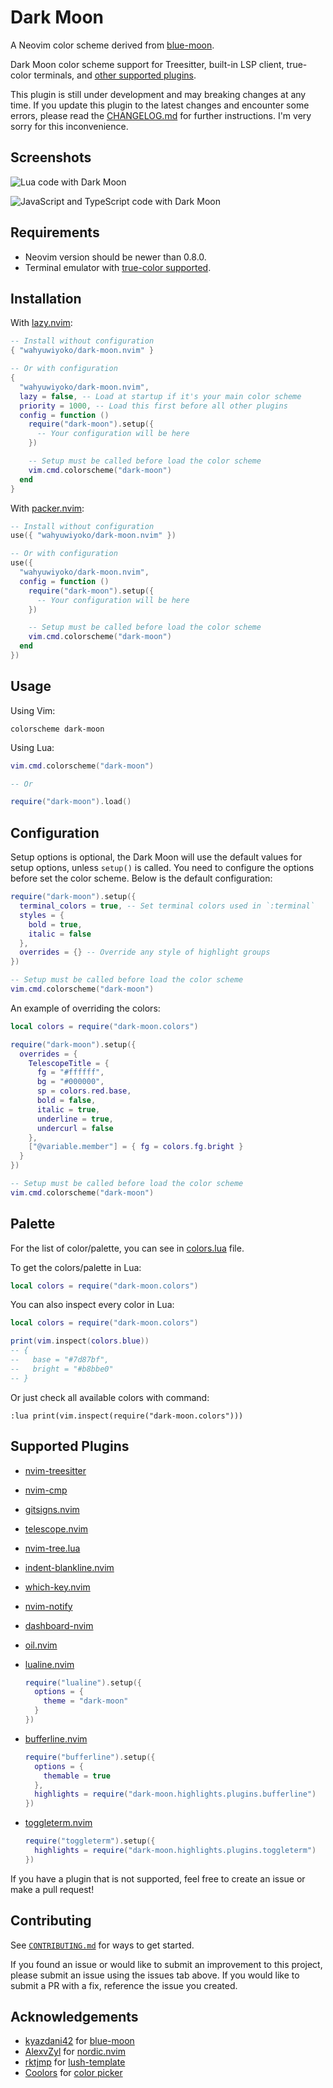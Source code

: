 # Dark Moon

A Neovim color scheme derived from
[blue-moon](https://github.com/kyazdani42/blue-moon).

Dark Moon color scheme support for Treesitter, built-in LSP client, true-color
terminals, and [other supported plugins](#supported-plugins).

This plugin is still under development and may breaking changes at any time.
If you update this plugin to the latest changes and encounter some errors,
please read the [CHANGELOG.md](CHANGELOG.md) for further instructions. I'm
very sorry for this inconvenience.

## Screenshots

![Lua code with Dark Moon](https://github.com/wahyuwiyoko/dark-moon.nvim/assets/137708513/2baa2c79-ec36-45b2-8d3c-c928390031fd)

![JavaScript and TypeScript code with Dark Moon](https://github.com/wahyuwiyoko/dark-moon.nvim/assets/137708513/3e12d126-2207-4412-a876-e46022671007)

## Requirements

- Neovim version should be newer than 0.8.0.
- Terminal emulator with [true-color supported](https://github.com/termstandard/colors#truecolor-support-in-output-devices).

## Installation

With [lazy.nvim](https://github.com/folke/lazy.nvim):

```lua
-- Install without configuration
{ "wahyuwiyoko/dark-moon.nvim" }

-- Or with configuration
{
  "wahyuwiyoko/dark-moon.nvim",
  lazy = false, -- Load at startup if it's your main color scheme
  priority = 1000, -- Load this first before all other plugins
  config = function ()
    require("dark-moon").setup({
      -- Your configuration will be here
    })

    -- Setup must be called before load the color scheme
    vim.cmd.colorscheme("dark-moon")
  end
}
```

With [packer.nvim](https://github.com/wbthomason/packer.nvim):

```lua
-- Install without configuration
use({ "wahyuwiyoko/dark-moon.nvim" })

-- Or with configuration
use({
  "wahyuwiyoko/dark-moon.nvim",
  config = function ()
    require("dark-moon").setup({
      -- Your configuration will be here
    })

    -- Setup must be called before load the color scheme
    vim.cmd.colorscheme("dark-moon")
  end
})
```

## Usage

Using Vim:

```vim
colorscheme dark-moon
```

Using Lua:

```lua
vim.cmd.colorscheme("dark-moon")

-- Or

require("dark-moon").load()
```

## Configuration

Setup options is optional, the Dark Moon will use the default values for setup
options, unless `setup()` is called. You need to configure the options before
set the color scheme. Below is the default configuration:

```lua
require("dark-moon").setup({
  terminal_colors = true, -- Set terminal colors used in `:terminal`
  styles = {
    bold = true,
    italic = false
  },
  overrides = {} -- Override any style of highlight groups
})

-- Setup must be called before load the color scheme
vim.cmd.colorscheme("dark-moon")
```

An example of overriding the colors:

```lua
local colors = require("dark-moon.colors")

require("dark-moon").setup({
  overrides = {
    TelescopeTitle = {
      fg = "#ffffff",
      bg = "#000000",
      sp = colors.red.base,
      bold = false,
      italic = true,
      underline = true,
      undercurl = false
    },
    ["@variable.member"] = { fg = colors.fg.bright }
  }
})

-- Setup must be called before load the color scheme
vim.cmd.colorscheme("dark-moon")
```

## Palette

For the list of color/palette, you can see in
[colors.lua](lua/dark-moon/colors.lua) file.

To get the colors/palette in Lua:

```lua
local colors = require("dark-moon.colors")
```

You can also inspect every color in Lua:

```lua
local colors = require("dark-moon.colors")

print(vim.inspect(colors.blue))
-- {
--   base = "#7d87bf",
--   bright = "#b8bbe0"
-- }
```

Or just check all available colors with command:

```vim
:lua print(vim.inspect(require("dark-moon.colors")))
```

## Supported Plugins

- [nvim-treesitter](https://github.com/nvim-treesitter/nvim-treesitter)
- [nvim-cmp](https://github.com/hrsh7th/nvim-cmp)
- [gitsigns.nvim](https://github.com/lewis6991/gitsigns.nvim)
- [telescope.nvim](https://github.com/nvim-telescope/telescope.nvim)
- [nvim-tree.lua](https://github.com/nvim-tree/nvim-tree.lua)
- [indent-blankline.nvim](https://github.com/lukas-reineke/indent-blankline.nvim)
- [which-key.nvim](https://github.com/folke/which-key.nvim)
- [nvim-notify](https://github.com/rcarriga/nvim-notify)
- [dashboard-nvim](https://github.com/nvimdev/dashboard-nvim)
- [oil.nvim](https://github.com/stevearc/oil.nvim)
- [lualine.nvim](https://github.com/nvim-lualine/lualine.nvim)

  ```lua
  require("lualine").setup({
    options = {
      theme = "dark-moon"
    }
  })
  ```

- [bufferline.nvim](https://github.com/akinsho/bufferline.nvim)

  ```lua
  require("bufferline").setup({
    options = {
      themable = true
    },
    highlights = require("dark-moon.highlights.plugins.bufferline")
  })
  ```

- [toggleterm.nvim](https://github.com/akinsho/toggleterm.nvim)

  ```lua
  require("toggleterm").setup({
    highlights = require("dark-moon.highlights.plugins.toggleterm")
  })
  ```

If you have a plugin that is not supported, feel free to create an issue or
make a pull request!

## Contributing

See [`CONTRIBUTING.md`](CONTRIBUTING.md) for ways to get started.

If you found an issue or would like to submit an improvement to this project,
please submit an issue using the issues tab above. If you would like to submit
a PR with a fix, reference the issue you created.

## Acknowledgements

- [kyazdani42](https://github.com/kyazdani42) for [blue-moon](https://github.com/kyazdani42/blue-moon)
- [AlexvZyl](https://github.com/AlexvZyl) for [nordic.nvim](https://github.com/AlexvZyl/nordic.nvim)
- [rktjmp](https://github.com/rktjmp) for [lush-template](https://github.com/rktjmp/lush-template)
- [Coolors](https://coolors.co/) for [color picker](https://coolors.co/color-picker)

